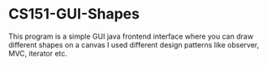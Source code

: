 # CS151-GUI-Shapes
This program is a simple GUI java frontend interface where you can draw different shapes on a canvas
I used different design patterns like observer, MVC, iterator etc.
